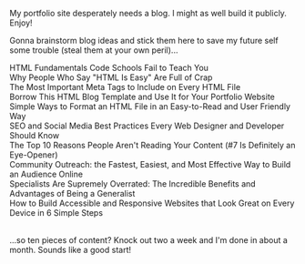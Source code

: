 My portfolio site desperately needs a blog. I might as well build it publicly. Enjoy!

Gonna brainstorm blog ideas and stick them here to save my future self some trouble (steal them at your own peril)...

HTML Fundamentals Code Schools Fail to Teach You<br/>
Why People Who Say "HTML Is Easy" Are Full of Crap<br/>
The Most Important Meta Tags to Include on Every HTML File<br/>
Borrow This HTML Blog Template and Use It for Your Portfolio Website<br/>
Simple Ways to Format an HTML File in an Easy-to-Read and User Friendly Way<br/>
SEO and Social Media Best Practices Every Web Designer and Developer Should Know<br/>
The Top 10 Reasons People Aren't Reading Your Content (#7 Is Definitely an Eye-Opener)<br/>
Community Outreach: the Fastest, Easiest, and Most Effective Way to Build an Audience Online<br/>
Specialists Are Supremely Overrated: The Incredible Benefits and Advantages of Being a Generalist<br/>
How to Build Accessible and Responsive Websites that Look Great on Every Device in 6 Simple Steps<br/><br/>

...so ten pieces of content? Knock out two a week and I'm done in about a month. Sounds like a good start! 
